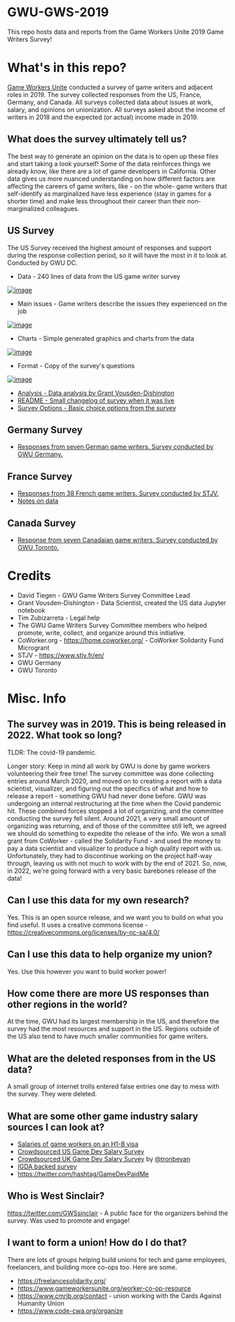 # GWU-GWS-2019
This repo hosts data and reports from the Game Workers Unite 2019 Game Writers Survey!

# What's in this repo?

[Game Workers Unite](https://www.gameworkersunite.org/) conducted a survey of game writers and adjacent roles in 2019. The survey collected responses from the US, France, Germany, and Canada. All surveys collected data about issues at work, salary, and opinions on unionization. All surveys asked about the income of writers in 2018 and the expected (or actual) income made in 2019.

## What does the survey ultimately tell us? 

The best way to generate an opinion on the data is to open up these files and start taking a look yourself! Some of the data reinforces things we already know, like there are a lot of game developers in California. Other data gives us more nuanced understanding on how different factors are affecting the careers of game writers, like - on the whole- game writers that self-identify as marginalized have less experience (stay in games for a shorter time) and make less throughout their career than their non-marginalized colleagues. 

## US Survey

The US Survey received the highest amount of responses and support during the response collection period, so it will have the most in it to look at. Conducted by GWU DC.

- Data - 240 lines of data from the US game writer survey

[![image](https://user-images.githubusercontent.com/104242450/179338042-f058da24-140f-47f3-9d42-fd3de971dbb7.png)](https://github.com/GWUWriterSurvey2019/GWU-GWS-2019/blob/main/GWU%202019%20Game%20Writers%20Survey/United%20States%20Data/GWU%202019%20Game%20Writers%20Survey%20US%20Data.csv)

- Main issues - Game writers describe the issues they experienced on the job

[![image](https://user-images.githubusercontent.com/104242450/179338061-4b1861f4-7690-4377-9aca-004d90780347.png)](https://github.com/GWUWriterSurvey2019/GWU-GWS-2019/blob/main/GWU%202019%20Game%20Writers%20Survey/United%20States%20Data/GWU%202019%20Game%20Writers%20Survey%20US%20-%20What%20are%20the%20main%20issues%20you%20experience%20as%20a%20game%20writer.csv)

- Charts - Simple generated graphics and charts from the data

[![image](https://user-images.githubusercontent.com/104242450/179337989-268046ef-3951-4799-9a9b-c81d095e08c2.png)](https://github.com/GWUWriterSurvey2019/GWU-GWS-2019/blob/main/GWU%202019%20Game%20Writers%20Survey/United%20States%20Data/GWU%202019%20Game%20Writers%20Survey%20US%20-%20Charts.pdf)

- Format - Copy of the survey's questions

[![image](https://user-images.githubusercontent.com/104242450/179338076-a8245bf0-7e1c-4af9-81ab-421f25707d52.png)](https://github.com/GWUWriterSurvey2019/GWU-GWS-2019/blob/main/GWU%202019%20Game%20Writers%20Survey/United%20States%20Data/2019%20GWU%20US%20GAME%20WRITERS%20SURVEY%20FORMAT%20.pdf)

- [Analysis - Data analysis by Grant Vousden-Dishington](https://github.com/GWUWriterSurvey2019/GWU-GWS-2019/blob/main/GWU%202019%20Game%20Writers%20Survey/United%20States%20Data/Analysis.ipynb)
- [README - Small changelog of survey when it was live](https://github.com/GWUWriterSurvey2019/GWU-GWS-2019/blob/main/GWU%202019%20Game%20Writers%20Survey/United%20States%20Data/README.md)
- [Survey Options - Basic choice options from the survey](https://github.com/GWUWriterSurvey2019/GWU-GWS-2019/blob/main/GWU%202019%20Game%20Writers%20Survey/United%20States%20Data/GWU%202019%20Game%20Writers%20Survey%20US%20-%20Survey%20options.csv)

## Germany Survey
- [Responses from seven German game writers. Survey conducted by GWU Germany.](https://github.com/GWUWriterSurvey2019/GWU-GWS-2019/tree/main/GWU%202019%20Game%20Writers%20Survey/Germany%20Data)

## France Survey
- [Responses from 38 French game writers. Survey conducted by STJV.](https://github.com/GWUWriterSurvey2019/GWU-GWS-2019/tree/main/GWU%202019%20Game%20Writers%20Survey/France%20Data)
- [Notes on data](https://github.com/GWUWriterSurvey2019/GWU-GWS-2019/blob/main/GWU%202019%20Game%20Writers%20Survey/France%20Data/GWS2019%20France%20-%20README.txt)

## Canada Survey
- [Response from seven Canadaian game writers. Survey conducted by GWU Toronto.](https://github.com/GWUWriterSurvey2019/GWU-GWS-2019/tree/main/GWU%202019%20Game%20Writers%20Survey/Canada%20Data)

# Credits

- David Tiegen - GWU Game Writers Survey Committee Lead
- Grant Vousden-Dishington - Data Scientist, created the US data Jupyter notebook
- Tim Zubizarreta - Legal help
- The GWU Game Writers Survey Committee members who helped promote, write, collect, and organize around this initiative.
- CoWorker.org - https://home.coworker.org/ - CoWorker Solidarity Fund Microgrant
- STJV - https://www.stjv.fr/en/
- GWU Germany
- GWU Toronto

# Misc. Info

## The survey was in 2019. This is being released in 2022. What took so long?

TLDR: The covid-19 pandemic.

Longer story: Keep in mind all work by GWU is done by game workers volunteering their free time! The survey committee was done collecting entries around March 2020, and moved on to creating a report with a data scientist, visualizer, and figuring out the specifics of what and how to release a report - something GWU had never done before. GWU was undergoing an internal restructuring at the time when the Covid pandemic hit. These combined forces stopped a lot of organizing, and the committee conducting the survey fell silent. Around 2021, a very small amount of organizing was returning, and of those of the committee still left, we agreed we should do something to expedite the release of the info. We won a small grant from CoWorker - called the Solidarity Fund - and used the money to pay a data scientist and visualizer to produce a high quality report with us. Unfortunately, they had to discontinue working on the project half-way through, leaving us with not much to work with by the end of 2021. So, now, in 2022, we're going forward with a very basic barebones release of the data!

## Can I use this data for my own research?

Yes. This is an open source release, and we want you to build on what you find useful. It uses a creative commons license - https://creativecommons.org/licenses/by-nc-sa/4.0/

## Can I use this data to help organize my union?

Yes. Use this however you want to build worker power!

## How come there are more US responses than other regions in the world?

At the time, GWU had its largest membership in the US, and therefore the survey had the most resources and support in the US. Regions outside of the US also tend to have much smaller communities for game writers. 

## What are the deleted responses from in the US data?

A small group of internet trolls entered false entries one day to mess with the survey. They were deleted.

## What are some other game industry salary sources I can look at?

- [Salaries of game workers on an H1-B visa](https://www.loveforgames.com/salary/)
- [Crowdsourced US Game Dev Salary Survey](https://docs.google.com/spreadsheets/d/1cM3_iBGF8IXZfLS5GKvC0-JWh0tS6TVYJJ-HxlguinA/edit#gid=1190884846)
- [Crowdsourced UK Game Dev Salary Survey](https://docs.google.com/spreadsheets/d/1uZF-gfBDHNJE8ebDQUFy49pwrAnCMx8uf6VzNITaOKI/edit#gid=846726335) by [@tronbevan](https://twitter.com/tronbevan)
- [IGDA backed survey](http://www.gameqol.org/igda-qol-survey) 
- https://twitter.com/hashtag/GameDevPaidMe

## Who is West Sinclair?
https://twitter.com/GWSsinclair - A public face for the organizers behind the survey. Was used to promote and engage!

## I want to form a union! How do I do that?

There are lots of groups helping build unions for tech and game employees, freelancers, and building more co-ops too. Here are some.
- https://freelancesolidarity.org/
- https://www.gameworkersunite.org/worker-co-op-resource
- https://www.cmrjb.org/contact - union working with the Cards Against Humanity Union
- https://www.code-cwa.org/organize
